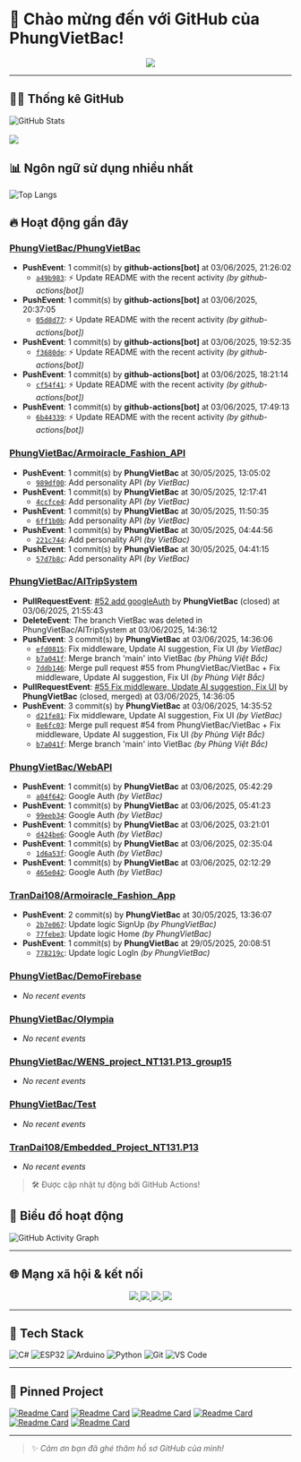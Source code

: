 # 👋 Chào mừng đến với GitHub của PhungVietBac!

<p align="center">
  <img src="https://readme-typing-svg.demolab.com/?lines=Welcome+to+my+GitHub!;I+love+Programming;AI+%7C+FullStack+%7C+Android+%7C+Desktop;Let's+build+something+awesome!&center=true&width=500&height=45&color=F7971E&vCenter=true&size=22">
</p>

---

## 🧑‍💻 Thống kê GitHub

![GitHub Stats](https://github-readme-stats.vercel.app/api?username=PhungVietBac&show_icons=true&theme=radical)
<br><br>
![](https://nirzak-streak-stats.vercel.app/?user=PhungVietBac&theme=radical)

## 📊 Ngôn ngữ sử dụng nhiều nhất

![Top Langs](https://github-readme-stats.vercel.app/api/top-langs/?username=PhungVietBac&layout=compact&theme=radical)

## 🔥 Hoạt động gần đây

<!--START_SECTION:activity-->
### [PhungVietBac/PhungVietBac](https://github.com/PhungVietBac/PhungVietBac)
- **PushEvent**: 1 commit(s) by **github-actions[bot]** at 03/06/2025, 21:26:02
  - [`a49b983`](https://github.com/PhungVietBac/PhungVietBac/commit/a49b9830f040a44b4400d97aa4f55022e6ae26ff): ⚡ Update README with the recent activity _(by github-actions[bot])_
- **PushEvent**: 1 commit(s) by **github-actions[bot]** at 03/06/2025, 20:37:05
  - [`05d8d77`](https://github.com/PhungVietBac/PhungVietBac/commit/05d8d77327a834f6668943af469baab116c1d0cb): ⚡ Update README with the recent activity _(by github-actions[bot])_
- **PushEvent**: 1 commit(s) by **github-actions[bot]** at 03/06/2025, 19:52:35
  - [`f3680de`](https://github.com/PhungVietBac/PhungVietBac/commit/f3680de175cf686aeea60e589b6a1f29eb9f654b): ⚡ Update README with the recent activity _(by github-actions[bot])_
- **PushEvent**: 1 commit(s) by **github-actions[bot]** at 03/06/2025, 18:21:14
  - [`cf54f41`](https://github.com/PhungVietBac/PhungVietBac/commit/cf54f411277ef5dd28037f416d8574632eafe510): ⚡ Update README with the recent activity _(by github-actions[bot])_
- **PushEvent**: 1 commit(s) by **github-actions[bot]** at 03/06/2025, 17:49:13
  - [`6b44339`](https://github.com/PhungVietBac/PhungVietBac/commit/6b4433903aa9642f9631725b6057e624ecfe617d): ⚡ Update README with the recent activity _(by github-actions[bot])_

### [PhungVietBac/Armoiracle_Fashion_API](https://github.com/PhungVietBac/Armoiracle_Fashion_API)
- **PushEvent**: 1 commit(s) by **PhungVietBac** at 30/05/2025, 13:05:02
  - [`989df00`](https://github.com/PhungVietBac/Armoiracle_Fashion_API/commit/989df00aa9402945f70ff11dd11b2f9be3d5259f): Add personality API _(by VietBac)_
- **PushEvent**: 1 commit(s) by **PhungVietBac** at 30/05/2025, 12:17:41
  - [`4ccfce4`](https://github.com/PhungVietBac/Armoiracle_Fashion_API/commit/4ccfce490df64547fcac5cc23881ed56fa473a12): Add personality API _(by VietBac)_
- **PushEvent**: 1 commit(s) by **PhungVietBac** at 30/05/2025, 11:50:35
  - [`6ff1b0b`](https://github.com/PhungVietBac/Armoiracle_Fashion_API/commit/6ff1b0b57c8af3c7f888d0456ff74ee759e46cd7): Add personality API _(by VietBac)_
- **PushEvent**: 1 commit(s) by **PhungVietBac** at 30/05/2025, 04:44:56
  - [`221c744`](https://github.com/PhungVietBac/Armoiracle_Fashion_API/commit/221c7441f53974fc7fb50a158ba27251a447b2d7): Add personality API _(by VietBac)_
- **PushEvent**: 1 commit(s) by **PhungVietBac** at 30/05/2025, 04:41:15
  - [`57d7b8c`](https://github.com/PhungVietBac/Armoiracle_Fashion_API/commit/57d7b8c8b525895dc1b74041a93f1277f8054634): Add personality API _(by VietBac)_

### [PhungVietBac/AITripSystem](https://github.com/PhungVietBac/AITripSystem)
- **PullRequestEvent**: [#52 add googleAuth](https://github.com/PhungVietBac/AITripSystem/pull/52) by **PhungVietBac** (closed) at 03/06/2025, 21:55:43
- **DeleteEvent**: The branch VietBac was deleted in PhungVietBac/AITripSystem at 03/06/2025, 14:36:12
- **PushEvent**: 3 commit(s) by **PhungVietBac** at 03/06/2025, 14:36:06
  - [`efd0815`](https://github.com/PhungVietBac/AITripSystem/commit/efd0815c165e1c85491d816e84e4bb52b150a68b): Fix middleware, Update AI suggestion, Fix UI _(by VietBac)_
  - [`b7a041f`](https://github.com/PhungVietBac/AITripSystem/commit/b7a041f36a9cd739d2fa39a8dc9fd0bfcb327b99): Merge branch 'main' into VietBac _(by Phùng Việt Bắc)_
  - [`7ddb146`](https://github.com/PhungVietBac/AITripSystem/commit/7ddb1468ae3053d5686d009a87cd228ed2f94233): Merge pull request #55 from PhungVietBac/VietBac + Fix middleware, Update AI suggestion, Fix UI _(by Phùng Việt Bắc)_
- **PullRequestEvent**: [#55 Fix middleware, Update AI suggestion, Fix UI](https://github.com/PhungVietBac/AITripSystem/pull/55) by **PhungVietBac** (closed, merged) at 03/06/2025, 14:36:05
- **PushEvent**: 3 commit(s) by **PhungVietBac** at 03/06/2025, 14:35:52
  - [`d21fe81`](https://github.com/PhungVietBac/AITripSystem/commit/d21fe817e2ecd14a39d7b76f5e855935b04efcb0): Fix middleware, Update AI suggestion, Fix UI _(by VietBac)_
  - [`8e6fc03`](https://github.com/PhungVietBac/AITripSystem/commit/8e6fc032c7cc4ee539146237158a1ec8b73cffab): Merge pull request #54 from PhungVietBac/VietBac + Fix middleware, Update AI suggestion, Fix UI _(by Phùng Việt Bắc)_
  - [`b7a041f`](https://github.com/PhungVietBac/AITripSystem/commit/b7a041f36a9cd739d2fa39a8dc9fd0bfcb327b99): Merge branch 'main' into VietBac _(by Phùng Việt Bắc)_

### [PhungVietBac/WebAPI](https://github.com/PhungVietBac/WebAPI)
- **PushEvent**: 1 commit(s) by **PhungVietBac** at 03/06/2025, 05:42:29
  - [`a04f642`](https://github.com/PhungVietBac/WebAPI/commit/a04f642c74dd307838fc004db11bf601da398996): Google Auth _(by VietBac)_
- **PushEvent**: 1 commit(s) by **PhungVietBac** at 03/06/2025, 05:41:23
  - [`99eeb34`](https://github.com/PhungVietBac/WebAPI/commit/99eeb34ef3bdcc513c733f9c39b41332c524e93e): Google Auth _(by VietBac)_
- **PushEvent**: 1 commit(s) by **PhungVietBac** at 03/06/2025, 03:21:01
  - [`d424be6`](https://github.com/PhungVietBac/WebAPI/commit/d424be640b9286da4d766fe6043b2b67168071f0): Google Auth _(by VietBac)_
- **PushEvent**: 1 commit(s) by **PhungVietBac** at 03/06/2025, 02:35:04
  - [`1d6a53f`](https://github.com/PhungVietBac/WebAPI/commit/1d6a53f450389d7a1cb6e2572089b7b70e5d3597): Google Auth _(by VietBac)_
- **PushEvent**: 1 commit(s) by **PhungVietBac** at 03/06/2025, 02:12:29
  - [`465e042`](https://github.com/PhungVietBac/WebAPI/commit/465e042db067f69b7e958f279da6a271efdaba58): Google Auth _(by VietBac)_

### [TranDai108/Armoiracle_Fashion_App](https://github.com/TranDai108/Armoiracle_Fashion_App)
- **PushEvent**: 2 commit(s) by **PhungVietBac** at 30/05/2025, 13:36:07
  - [`2b7e067`](https://github.com/TranDai108/Armoiracle_Fashion_App/commit/2b7e0676570b09a02259df726a4b494629e70b03): Update logic SignUp _(by PhungVietBac)_
  - [`77febe3`](https://github.com/TranDai108/Armoiracle_Fashion_App/commit/77febe3f7505eed757ae5980b174b0b907fe4759): Update logic Home _(by PhungVietBac)_
- **PushEvent**: 1 commit(s) by **PhungVietBac** at 29/05/2025, 20:08:51
  - [`778219c`](https://github.com/TranDai108/Armoiracle_Fashion_App/commit/778219c3171f0a9f687e5e663fb4f7cd105142f7): Update logic LogIn _(by PhungVietBac)_

### [PhungVietBac/DemoFirebase](https://github.com/PhungVietBac/DemoFirebase)
- _No recent events_

### [PhungVietBac/Olympia](https://github.com/PhungVietBac/Olympia)
- _No recent events_

### [PhungVietBac/WENS_project_NT131.P13_group15](https://github.com/PhungVietBac/WENS_project_NT131.P13_group15)
- _No recent events_

### [PhungVietBac/Test](https://github.com/PhungVietBac/Test)
- _No recent events_

### [TranDai108/Embedded_Project_NT131.P13](https://github.com/TranDai108/Embedded_Project_NT131.P13)
- _No recent events_

<!--END_SECTION:activity-->

> 🛠️ Được cập nhật tự động bởi GitHub Actions!

## 🧭 Biểu đồ hoạt động

![GitHub Activity Graph](https://github-readme-activity-graph.vercel.app/graph?username=PhungVietBac&theme=github-compact)

---

## 🌐 Mạng xã hội & kết nối

<p align="center">
  <a href="https://www.linkedin.com/in/b%E1%BA%AFc-ph%C3%B9ng-vi%E1%BB%87t-396674298/" target="_blank">
    <img src="https://img.shields.io/badge/-LinkedIn-0077B5?style=for-the-badge&logo=linkedin&logoColor=white" />
  </a>
  <a href="mailto:bacphungviet@gmail.com">
    <img src="https://img.shields.io/badge/-Gmail-D14836?style=for-the-badge&logo=gmail&logoColor=white" />
  </a>
  <a href="https://github.com/PhungVietBac">
    <img src="https://img.shields.io/badge/-GitHub-181717?style=for-the-badge&logo=github&logoColor=white" />
  </a>
  <a href="https://www.facebook.com/bac.phungviet.92" target="_blank">
    <img src="https://img.shields.io/badge/-Facebook-1877F2?style=for-the-badge&logo=facebook&logoColor=white" />
  </a>
</p>

---

## 🧰 Tech Stack

![C#](https://img.shields.io/badge/-CSharp-239120?style=flat&logo=c-sharp&logoColor=white)
![ESP32](https://img.shields.io/badge/-ESP32-FF5722?style=flat&logo=esphome&logoColor=white)
![Arduino](https://img.shields.io/badge/-Arduino-00979D?style=flat&logo=arduino&logoColor=white)
![Python](https://img.shields.io/badge/-Python-3776AB?style=flat&logo=python&logoColor=white)
![Git](https://img.shields.io/badge/-Git-F05032?style=flat&logo=git&logoColor=white)
![VS Code](https://img.shields.io/badge/-VSCode-007ACC?style=flat&logo=visual-studio-code&logoColor=white)

---

## 📌 Pinned Project

[![Readme Card](https://github-readme-stats.vercel.app/api/pin/?username=PhungVietBac&repo=AITripSystem&theme=radical)](https://github.com/PhungVietBac/AITripSystem)
[![Readme Card](https://github-readme-stats.vercel.app/api/pin/?username=PhungVietBac&repo=WebAPI&theme=radical)](https://github.com/PhungVietBac/WebAPI)
[![Readme Card](https://github-readme-stats.vercel.app/api/pin/?username=PhungVietBac&repo=Armoiracle_Fashion_API&theme=radical)](https://github.com/PhungVietBac/Armoiracle_Fashion_API)
[![Readme Card](https://github-readme-stats.vercel.app/api/pin/?username=PhungVietBac&repo=Olympia&theme=radical)](https://github.com/PhungVietBac/Olympia)
[![Readme Card](https://github-readme-stats.vercel.app/api/pin/?username=PhungVietBac&repo=WENS_project_NT131.P13_group15&theme=radical)](https://github.com/PhungVietBac/WENS_project_NT131.P13_group15)
[![Readme Card](https://github-readme-stats.vercel.app/api/pin/?username=TranDai108&repo=Armoiracle_Fashion_App&theme=radical)](https://github.com/TranDai108/Armoiracle_Fashion_App)

---

> ✨ *Cảm ơn bạn đã ghé thăm hồ sơ GitHub của mình!*
